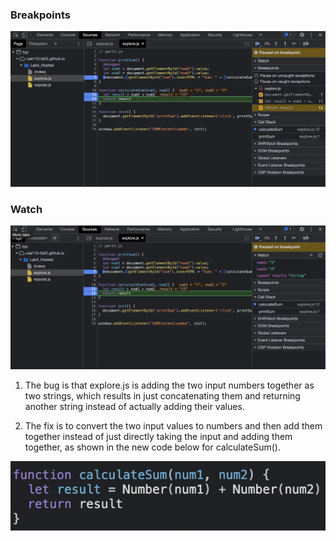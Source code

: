 ### Breakpoints 
![breakpoints](result-calculateSum.png)

### Watch
![watch](result-dataType.png)


1. The bug is that explore.js is adding the two input numbers together as two strings, which results in just concatenating them and returning another string instead of actually adding their values. 

2. The fix is to convert the two input values to numbers and then add them together instead of just directly taking the input and adding them together, as shown in the new code below for calculateSum().

![fix](fix.png)


